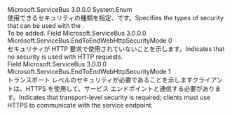 <Type Name="EndToEndWebHttpSecurityMode" FullName="Microsoft.ServiceBus.EndToEndWebHttpSecurityMode">
  <TypeSignature Language="C#" Value="public enum EndToEndWebHttpSecurityMode" />
  <TypeSignature Language="ILAsm" Value=".class public auto ansi sealed EndToEndWebHttpSecurityMode extends System.Enum" />
  <TypeSignature Language="DocId" Value="T:Microsoft.ServiceBus.EndToEndWebHttpSecurityMode" />
  <TypeSignature Language="VB.NET" Value="Public Enum EndToEndWebHttpSecurityMode" />
  <TypeSignature Language="F#" Value="type EndToEndWebHttpSecurityMode = " />
  <AssemblyInfo>
    <AssemblyName>Microsoft.ServiceBus</AssemblyName>
    <AssemblyVersion>3.0.0.0</AssemblyVersion>
  </AssemblyInfo>
  <Base>
    <BaseTypeName>System.Enum</BaseTypeName>
  </Base>
  <Docs>
    <summary><span data-ttu-id="e35ae-101">使用できるセキュリティの種類を指定、<see cref="T:Microsoft.ServiceBus.WebHttpRelayBinding" />です。</span><span class="sxs-lookup"><span data-stu-id="e35ae-101">Specifies the types of security that can be used with the <see cref="T:Microsoft.ServiceBus.WebHttpRelayBinding" />.</span></span></summary>
    <remarks>To be added.</remarks>
  </Docs>
  <Members>
    <Member MemberName="None">
      <MemberSignature Language="C#" Value="None" />
      <MemberSignature Language="ILAsm" Value=".field public static literal valuetype Microsoft.ServiceBus.EndToEndWebHttpSecurityMode None = int32(0)" />
      <MemberSignature Language="DocId" Value="F:Microsoft.ServiceBus.EndToEndWebHttpSecurityMode.None" />
      <MemberSignature Language="VB.NET" Value="None" />
      <MemberSignature Language="F#" Value="None = 0" Usage="Microsoft.ServiceBus.EndToEndWebHttpSecurityMode.None" />
      <MemberType>Field</MemberType>
      <AssemblyInfo>
        <AssemblyName>Microsoft.ServiceBus</AssemblyName>
        <AssemblyVersion>3.0.0.0</AssemblyVersion>
      </AssemblyInfo>
      <ReturnValue>
        <ReturnType>Microsoft.ServiceBus.EndToEndWebHttpSecurityMode</ReturnType>
      </ReturnValue>
      <MemberValue>0</MemberValue>
      <Docs>
        <summary><span data-ttu-id="e35ae-102">セキュリティが HTTP 要求で使用されていないことを示します。</span><span class="sxs-lookup"><span data-stu-id="e35ae-102">Indicates that no security is used with HTTP requests.</span></span></summary>
      </Docs>
    </Member>
    <Member MemberName="Transport">
      <MemberSignature Language="C#" Value="Transport" />
      <MemberSignature Language="ILAsm" Value=".field public static literal valuetype Microsoft.ServiceBus.EndToEndWebHttpSecurityMode Transport = int32(1)" />
      <MemberSignature Language="DocId" Value="F:Microsoft.ServiceBus.EndToEndWebHttpSecurityMode.Transport" />
      <MemberSignature Language="VB.NET" Value="Transport" />
      <MemberSignature Language="F#" Value="Transport = 1" Usage="Microsoft.ServiceBus.EndToEndWebHttpSecurityMode.Transport" />
      <MemberType>Field</MemberType>
      <AssemblyInfo>
        <AssemblyName>Microsoft.ServiceBus</AssemblyName>
        <AssemblyVersion>3.0.0.0</AssemblyVersion>
      </AssemblyInfo>
      <ReturnValue>
        <ReturnType>Microsoft.ServiceBus.EndToEndWebHttpSecurityMode</ReturnType>
      </ReturnValue>
      <MemberValue>1</MemberValue>
      <Docs>
        <summary><span data-ttu-id="e35ae-103">トランスポート レベルのセキュリティが必要であることを示しますクライアントは、HTTPS を使用して、サービス エンドポイントと通信する必要があります。</span><span class="sxs-lookup"><span data-stu-id="e35ae-103">Indicates that transport-level security is required; clients must use HTTPS to communicate with the service endpoint.</span></span></summary>
      </Docs>
    </Member>
  </Members>
</Type>